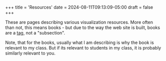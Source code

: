 +++
title = 'Resources'
date = 2024-08-11T09:13:09-05:00
draft = false
+++

These are pages describing various visualization resources. More often than not, this means books - but due to the way the web site is built, books are a [tag](tags/books), not a "subsection".

Note, that for the books, usually what I am describing is why the book is relevant to my class. But if its relevant to students in my class, it is probably similarly relevant to you.

